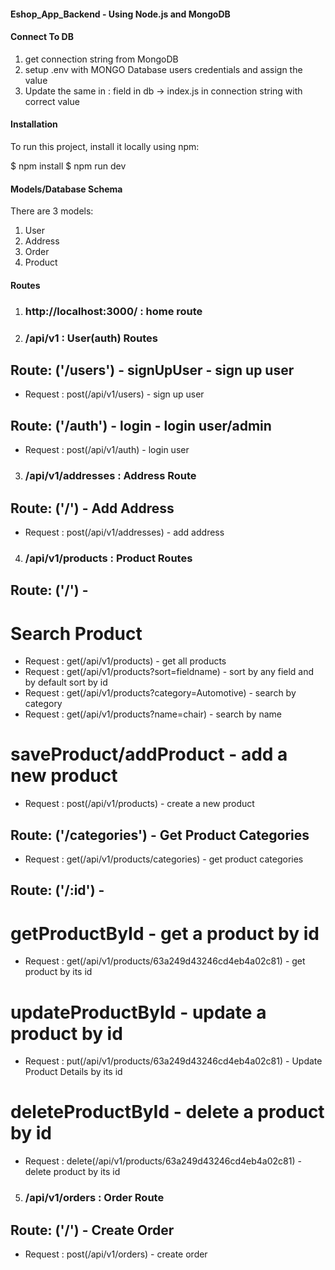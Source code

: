 #### Eshop_App_Backend - Using Node.js and MongoDB

#### Connect To DB

1. get connection string from MongoDB
2. setup .env with MONGO Database users credentials and assign the value
3. Update the same in <username>:<password> field in db -> index.js in connection string with correct value

#### Installation

To run this project, install it locally using npm:

$ npm install
$ npm run dev

#### Models/Database Schema

There are 3 models:

1. User
2. Address
3. Order
4. Product

#### Routes

1. ### http://localhost:3000/ : home route

2. ### /api/v1 : User(auth) Routes

## Route: ('/users') - signUpUser - sign up user

- Request : post(/api/v1/users) - sign up user

## Route: ('/auth') - login - login user/admin

- Request : post(/api/v1/auth) - login user

3. ### /api/v1/addresses : Address Route

## Route: ('/') - Add Address

- Request : post(/api/v1/addresses) - add address

4. ### /api/v1/products : Product Routes

## Route: ('/') -

# Search Product

- Request : get(/api/v1/products) - get all products
- Request : get(/api/v1/products?sort=fieldname) - sort by any field and by default sort by id
- Request : get(/api/v1/products?category=Automotive) - search by category
- Request : get(/api/v1/products?name=chair) - search by name

# saveProduct/addProduct - add a new product

- Request : post(/api/v1/products) - create a new product

## Route: ('/categories') - Get Product Categories

- Request : get(/api/v1/products/categories) - get product categories

## Route: ('/:id') -

# getProductById - get a product by id

- Request : get(/api/v1/products/63a249d43246cd4eb4a02c81) - get product by its id

# updateProductById - update a product by id

- Request : put(/api/v1/products/63a249d43246cd4eb4a02c81) - Update Product Details by its id

# deleteProductById - delete a product by id

- Request : delete(/api/v1/products/63a249d43246cd4eb4a02c81) - delete product by its id

5. ### /api/v1/orders : Order Route

## Route: ('/') - Create Order

- Request : post(/api/v1/orders) - create order
